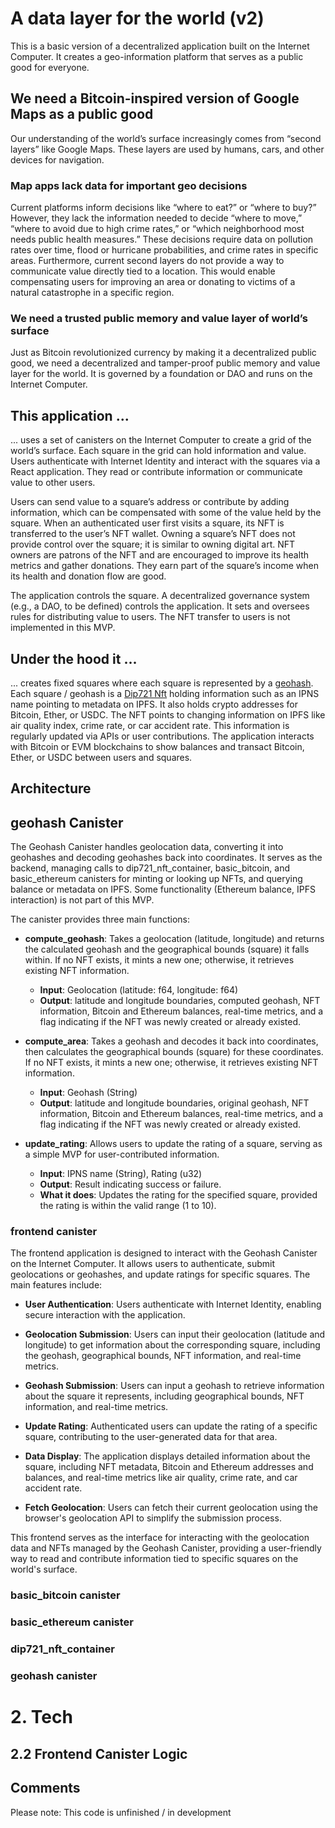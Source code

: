 # A data layer for the world (v2) 
This is a basic version of a decentralized application built on the Internet Computer. It creates a geo-information platform that serves as a public good for everyone.

## We need a Bitcoin-inspired version of Google Maps as a public good
Our understanding of the world’s surface increasingly comes from “second layers” like Google Maps. These layers are used by humans, cars, and other devices for navigation.

### Map apps lack data for important geo decisions
Current platforms inform decisions like “where to eat?” or “where to buy?” However, they lack the information needed to decide “where to move,” “where to avoid due to high crime rates,” or “which neighborhood most needs public health measures.” These decisions require data on pollution rates over time, flood or hurricane probabilities, and crime rates in specific areas. Furthermore, current second layers do not provide a way to communicate value directly tied to a location. This would enable compensating users for improving an area or donating to victims of a natural catastrophe in a specific region.


### We need a trusted public memory and value layer of world’s surface
Just as Bitcoin revolutionized currency by making it a decentralized public good, we need a decentralized and tamper-proof public memory and value layer for the world. It is governed by a foundation or DAO and runs on the Internet Computer.

## This application ...
... uses a set of canisters on the Internet Computer to create a grid of the world’s surface. Each square in the grid can hold information and value. Users authenticate with Internet Identity and interact with the squares via a React application. They read or contribute information or communicate value to other users.

Users can send value to a square’s address or contribute by adding information, which can be compensated with some of the value held by the square. When an authenticated user first visits a square, its NFT is transferred to the user’s NFT wallet. Owning a square’s NFT does not provide control over the square; it is similar to owning digital art. NFT owners are patrons of the NFT and are encouraged to improve its health metrics and gather donations. They earn part of the square’s income when its health and donation flow are good. 

The application controls the square. A decentralized governance system (e.g., a DAO, to be defined) controls the application. It sets and oversees rules for distributing value to users. The NFT transfer to users is not implemented in this MVP.

## Under the hood it ...
... creates fixed squares where each square is represented by a [geohash](https://en.wikipedia.org/wiki/Geohash). Each square / geohash is a [Dip721 Nft](https://github.com/Psychedelic/DIP721/blob/develop/spec.md) holding information such as an IPNS name pointing to metadata on IPFS. It also holds crypto addresses for Bitcoin, Ether, or USDC. The NFT points to changing information on IPFS like air quality index, crime rate, or car accident rate. This information is regularly updated via APIs or user contributions. The application interacts with Bitcoin or EVM blockchains to show balances and transact Bitcoin, Ether, or USDC between users and squares.

## Architecture

## geohash Canister

The Geohash Canister handles geolocation data, converting it into geohashes and decoding geohashes back into coordinates. It serves as the backend, managing calls to dip721_nft_container, basic_bitcoin, and basic_ethereum canisters for minting or looking up NFTs, and querying balance or metadata on IPFS. Some functionality (Ethereum balance, IPFS interaction) is not part of this MVP.

The canister provides three main functions:

- **compute_geohash**: Takes a geolocation (latitude, longitude) and returns the calculated geohash and the geographical bounds (square) it falls within. If no NFT exists, it mints a new one; otherwise, it retrieves existing NFT information.
    - **Input**: Geolocation (latitude: f64, longitude: f64)
    - **Output**: latitude and longitude boundaries, computed geohash, NFT information, Bitcoin and Ethereum balances, real-time metrics, and a flag indicating if the NFT was newly created or already existed.

- **compute_area**: Takes a geohash and decodes it back into coordinates, then calculates the geographical bounds (square) for these coordinates. If no NFT exists, it mints a new one; otherwise, it retrieves existing NFT information.
    - **Input**: Geohash (String)
    - **Output**: latitude and longitude boundaries, original geohash, NFT information, Bitcoin and Ethereum balances, real-time metrics, and a flag indicating if the NFT was newly created or already existed.

- **update_rating**: Allows users to update the rating of a square, serving as a simple MVP for user-contributed information.
    - **Input**: IPNS name (String), Rating (u32)
    - **Output**: Result indicating success or failure.
    - **What it does**: Updates the rating for the specified square, provided the rating is within the valid range (1 to 10).


### frontend canister

The frontend application is designed to interact with the Geohash Canister on the Internet Computer. It allows users to authenticate, submit geolocations or geohashes, and update ratings for specific squares. The main features include:

- **User Authentication**: Users authenticate with Internet Identity, enabling secure interaction with the application.

- **Geolocation Submission**: Users can input their geolocation (latitude and longitude) to get information about the corresponding square, including the geohash, geographical bounds, NFT information, and real-time metrics.

- **Geohash Submission**: Users can input a geohash to retrieve information about the square it represents, including geographical bounds, NFT information, and real-time metrics.

- **Update Rating**: Authenticated users can update the rating of a specific square, contributing to the user-generated data for that area.

- **Data Display**: The application displays detailed information about the square, including NFT metadata, Bitcoin and Ethereum addresses and balances, and real-time metrics like air quality, crime rate, and car accident rate.

- **Fetch Geolocation**: Users can fetch their current geolocation using the browser's geolocation API to simplify the submission process.

This frontend serves as the interface for interacting with the geolocation data and NFTs managed by the Geohash Canister, providing a user-friendly way to read and contribute information tied to specific squares on the world's surface.

### basic_bitcoin canister



### basic_ethereum canister

### dip721_nft_container

### geohash canister




# 2. Tech

## 2.2 Frontend Canister Logic

## Comments
Please note:
This code is unfinished / in development